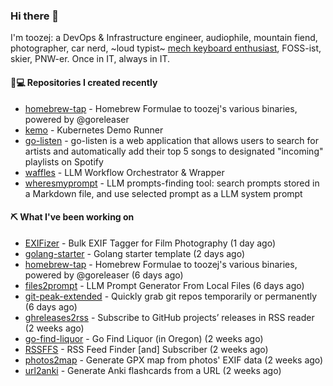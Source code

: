 ### Hi there 👋

I'm toozej: a DevOps & Infrastructure engineer, audiophile, mountain fiend, photographer, car nerd, ~loud typist~ [mech keyboard enthusiast](https://github.com/toozej/keebs), FOSS-ist, skier, PNW-er. Once in IT, always in IT.

#### 👨💻 Repositories I created recently

- [homebrew-tap](https://github.com/toozej/homebrew-tap) - Homebrew Formulae to toozej's various binaries, powered by @goreleaser
- [kemo](https://github.com/toozej/kemo) - Kubernetes Demo Runner
- [go-listen](https://github.com/toozej/go-listen) - go-listen is a web application that allows users to search for artists and automatically add their top 5 songs to designated "incoming" playlists on Spotify
- [waffles](https://github.com/toozej/waffles) - LLM Workflow Orchestrator & Wrapper
- [wheresmyprompt](https://github.com/toozej/wheresmyprompt) - LLM prompts-finding tool: search prompts stored in a Markdown file, and use selected prompt as a LLM system prompt

#### ⛏️ What I've been working on

- [EXIFizer](https://github.com/toozej/EXIFizer) - Bulk EXIF Tagger for Film Photography (1 day ago)
- [golang-starter](https://github.com/toozej/golang-starter) - Golang starter template (2 days ago)
- [homebrew-tap](https://github.com/toozej/homebrew-tap) - Homebrew Formulae to toozej's various binaries, powered by @goreleaser (6 days ago)
- [files2prompt](https://github.com/toozej/files2prompt) - LLM Prompt Generator From Local Files (6 days ago)
- [git-peak-extended](https://github.com/toozej/git-peak-extended) - Quickly grab git repos temporarily or permanently (6 days ago)
- [ghreleases2rss](https://github.com/toozej/ghreleases2rss) - Subscribe to GitHub projects’ releases in RSS reader (2 weeks ago)
- [go-find-liquor](https://github.com/toozej/go-find-liquor) - Go Find Liquor (in Oregon) (2 weeks ago)
- [RSSFFS](https://github.com/toozej/RSSFFS) - RSS Feed Finder [and] Subscriber (2 weeks ago)
- [photos2map](https://github.com/toozej/photos2map) - Generate GPX map from photos' EXIF data (2 weeks ago)
- [url2anki](https://github.com/toozej/url2anki) - Generate Anki flashcards from a URL (2 weeks ago)
